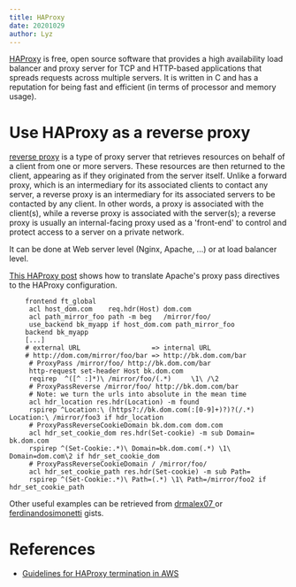 ```yaml
---
title: HAProxy
date: 20201029
author: Lyz
---
```


[HAProxy](https://en.wikipedia.org/wiki/HAProxy) is free, open source software
that provides a high availability load balancer and proxy server for TCP and
HTTP-based applications that spreads requests across multiple servers. It is
written in C and has a reputation for being fast and efficient (in terms of
processor and memory usage).

# Use HAProxy as a reverse proxy

[reverse proxy](https://en.wikipedia.org/wiki/Reverse_proxy) is a type of proxy
server that retrieves resources on behalf of a client from one or more servers.
These resources are then returned to the client, appearing as if they originated
from the server itself. Unlike a forward proxy, which is an intermediary for
its associated clients to contact any server, a reverse proxy is an intermediary
for its associated servers to be contacted by any client. In other words,
a proxy is associated with the client(s), while a reverse proxy is associated
with the server(s); a reverse proxy is usually an internal-facing proxy used as
a 'front-end' to control and protect access to a server on a private network.

It can be done at Web server level (Nginx, Apache, ...) or at load balancer
level.

[This HAProxy
post](https://www.haproxy.com/blog/howto-write-apache-proxypass-rules-in-haproxy/)
shows how to translate Apache's proxy pass directives to the HAProxy
configuration.

```
    frontend ft_global
     acl host_dom.com    req.hdr(Host) dom.com
     acl path_mirror_foo path -m beg   /mirror/foo/
     use_backend bk_myapp if host_dom.com path_mirror_foo
    backend bk_myapp
    [...]
    # external URL                  => internal URL
    # http://dom.com/mirror/foo/bar => http://bk.dom.com/bar
     # ProxyPass /mirror/foo/ http://bk.dom.com/bar
     http-request set-header Host bk.dom.com
     reqirep  ^([^ :]*)\ /mirror/foo/(.*)     \1\ /\2
     # ProxyPassReverse /mirror/foo/ http://bk.dom.com/bar
     # Note: we turn the urls into absolute in the mean time
     acl hdr_location res.hdr(Location) -m found
     rspirep ^Location:\ (https?://bk.dom.com(:[0-9]+)?)?(/.*) Location:\ /mirror/foo3 if hdr_location
     # ProxyPassReverseCookieDomain bk.dom.com dom.com
     acl hdr_set_cookie_dom res.hdr(Set-cookie) -m sub Domain= bk.dom.com
     rspirep ^(Set-Cookie:.*)\ Domain=bk.dom.com(.*) \1\ Domain=dom.com\2 if hdr_set_cookie_dom
     # ProxyPassReverseCookieDomain / /mirror/foo/
     acl hdr_set_cookie_path res.hdr(Set-cookie) -m sub Path=
     rspirep ^(Set-Cookie:.*)\ Path=(.*) \1\ Path=/mirror/foo2 if hdr_set_cookie_path
```

Other useful examples can be retrieved from [drmalex07
](https://gist.github.com/drmalex07/10d09c299245e3ab333c) or
[ferdinandosimonetti](https://gist.github.com/ferdinandosimonetti/23d0d9e468314a85d803bf5e2576be4d)
gists.

# References

* [Guidelines for HAProxy termination in AWS](https://github.com/jvehent/haproxy-aws)
